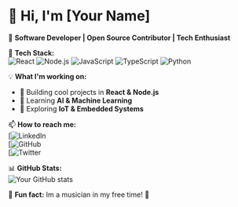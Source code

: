 # 👋 Hi, I'm [Your Name]  

🚀 **Software Developer | Open Source Contributor | Tech Enthusiast**  

🔧 **Tech Stack:**  
![React](https://img.shields.io/badge/-React-61DAFB?logo=react&logoColor=white&style=flat-square)
![Node.js](https://img.shields.io/badge/-Node.js-339933?logo=node.js&logoColor=white&style=flat-square)
![JavaScript](https://img.shields.io/badge/-JavaScript-F7DF1E?logo=javascript&logoColor=black&style=flat-square)
![TypeScript](https://img.shields.io/badge/-TypeScript-3178C6?logo=typescript&logoColor=white&style=flat-square)
![Python](https://img.shields.io/badge/-Python-3776AB?logo=python&logoColor=white&style=flat-square)

💡 **What I'm working on:**  
- 🔭 Building cool projects in **React & Node.js**  
- 🤖 Learning **AI & Machine Learning**  
- 🚀 Exploring **IoT & Embedded Systems**  

📫 **How to reach me:**  
[![LinkedIn](www.linkedin.com/in/oliver-sørensen-868635339)  
[![GitHub]()  
[![Twitter]()  

📊 **GitHub Stats:**  
![Your GitHub stats](https://github-readme-stats.vercel.app/api?username=Olsedyr&show_icons=true&theme=radical)

🎵 **Fun fact:** Im a musician in my free time! 🎸
